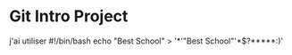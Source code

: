 # Git Intro Project

j'ai utiliser #!/bin/bash
echo "Best School" > '*\'"Best School"\'\*$\?*****:)'

